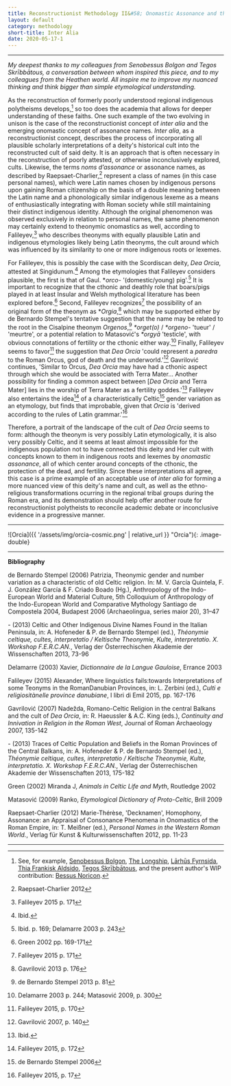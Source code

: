 ```yaml
---
title: Reconstructionist Methodology II&#58; Onomastic Assonance and the Linguistic Justification for inter alia.
layout: default
category: methodology
short-title: Inter Alia
date: 2020-05-17-1
---
```


----------

 *My deepest thanks to my colleagues from Senobessus Bolgon and Tegos Skrībbātous, a conversation between whom inspired this piece, and to my colleagues from the Heathen world. All inspire me to improve my nuanced thinking and think bigger than simple etymological understanding.*

 As the reconstruction of formerly poorly understood regional indigenous polytheisms develops,[^1] so too does the academia that allows for deeper understanding of these faiths. One such example of the two evolving in unison is the case of the reconstructionist concept of *inter alia* and the emerging onomastic concept of assonance names. *Inter alia*, as a reconstructionist concept, describes the process of incorporating all plausible scholarly interpretations of a deity's historical cult into the reconstructed cult of said deity. It is an approach that is often necessary in the reconstruction of poorly attested, or otherwise inconclusively explored, cults. Likewise, the terms *noms d’assonance* or assonance names, as described by Raepsaet-Charlier,[^2] represent a class of names (in this case personal names), which were Latin names chosen by indigenous persons upon gaining Roman citizenship on the basis of a double meaning between the Latin name and a phonologically similar indigenous lexeme as a means of enthusiastically integrating with Roman society while still maintaining their distinct indigenous identity. Although the original phenomenon was observed exclusively in relation to personal names, the same phenomenon may certainly extend to theonymic onomastics as well, according to Falileyev,[^3] who describes theonyms with equally plausible Latin and indigenous etymologies likely being Latin theonyms, the cult around which was influenced by its similarity to one or more indigenous roots or lexemes.

 For Falileyev, this is possibly the case with the Scordiscan deity, *Dea Orcia*, attested at Singidunum.[^4] Among the etymologies that Falileyev considers plausible, the first is that of Gaul. \**orco-* '(domestic/young) pig'.[^5] It is important to recognize that the cthonic and deathly role that boars/pigs played in at least Insular and Welsh mythological literature has been explored before.[^6] Second, Falileyev recognizes[^7] the possibility of an original form of the theonym as \**Orgia*,[^8] which may be supported either by de Bernardo Stempel's tentative suggestion that the name may be related to the root in the Cisalpine theonym *Orgenos*,[^9] *\*orget(o)* / *\*orgeno-* 'tueur' / 'meurtre', or a potential relation to Matasović's *\*orgyā* 'testicle', with obvious connotations of fertility or the cthonic either way.[^10] Finally, Falileyev seems to favor[^11] the suggestion that *Dea Orcia* 'could represent a *paredra* to the Roman Orcus, god of death and the underworld.'[^12] Gavrilović continues, 'Similar to Orcus, *Dea Orcia* may have had a cthonic aspect through which she would be associated with Terra Mater... Another possibility for finding a common aspect between \[*Dea Orcia* and Terra Mater\] lies in the worship of Terra Mater as a fertility goddes.'[^13] Falileyev also entertains the idea[^14] of a characteristically Celtic[^15] gender variation as an etymology, but finds that improbable, given that *Orcia* is 'derived according to the rules of Latin grammar.'[^16]


 Therefore, a portrait of the landscape of the cult of *Dea Orcia* seems to form: although the theonym is very possibly Latin etymologically, it is also very possibly Celtic, and it seems at least almost impossible for the indigenous population not to have connected this deity and Her cult with concepts known to them in indigenous roots and lexemes by *onomastic assonance*, all of which center around concepts of the cthonic, the protection of the dead, and fertility. Since these interpretations all agree, this case is a prime example of an acceptable use of *inter alia* for forming a more nuanced view of this deity's name and cult, as well as the ethno-religious transformations ocurring in the regional tribal groups during the Roman era, and its demonstration should help offer another route for reconstructionist polytheists to reconcile academic debate or inconclusive evidence in a progressive manner. 

----------

![Orcia]({{ '/assets/img/orcia-cosmic.png' | relative_url }} "Orcia"){: .image-double}

----------

[^1]: See, for example, [Senobessus Bolgon](https://senobessusbolgon.wordpress.com/), [The Longship](https://www.thelongship.net/), [Lārhūs Fyrnsida](https://larhusfyrnsida.com/), [ Thia Frankisk Aldsido](https://frankisk-allodium.com/), [Tegos Skrībbātous](https://skribbatous.org/), and the present author's WIP contribution: [Bessus Noricon](https://www.bescothnorichach.com/).
[^2]: Raepsaet-Charlier 2012
[^3]: Falileyev 2015 p. 171
[^4]: Ibid.
[^5]: Ibid. p. 169; Delamarre 2003 p. 243
[^6]: Green 2002 pp. 169-171
[^7]: Falileyev 2015 p. 171

[^8]: Gavrilović 2013 p. 176
[^9]: de Bernardo Stempel 2013 p. 81
[^10]: Delamarre 2003 p. 244; Matasović 2009, p. 300
[^11]: Falileyev 2015, p. 170

[^12]: Gavrilović 2007, p. 140
[^13]: Ibid.
[^14]: Falileyev 2015, p. 172
[^15]: de Bernardo Stempel 2006
[^16]: Falileyev 2015, p. 17

**Bibliography**
    
de Bernardo Stempel (2006) Patrizia, Theonymic gender and number variation as a characteristic of old Celtic
religion. In: M. V. García Quintela, F. J. González García & F. Criado Boado (Hg.), Anthropology of the
Indo-European World and Material Culture, 5th Colloquium of Anthropology of the Indo-European World and
Comparative Mythology Santiago de Compostela 2004, Budapest 2006 (Archaeolingua, series maior 20), 31–47
    
\- (2013) Celtic and Other Indigenous Divine Names Found in the Italian Peninsula, in: A. Hofeneder & P. de Bernardo Stempel (ed.), *Théonymie celtique, cultes, interpretatio / Keltische Theonymie, Kulte, interpretatio. X. Workshop F.E.R.C.AN.*, Verlag der Österrechischen Akademie der
Wissenschaften 2013, 73-96

Delamarre (2003) Xavier, *Dictionnaire de la Langue Gauloise*, Errance 2003

Falileyev (2015) Alexander, Where linguistics fails:towards Interpretations of some Teonyms in the RomanDanubian Provinces, in: L. Zerbini (ed.), *Culti e religiositànelle province danubiane*, I libri di Emil 2015, pp. 167-176
    
Gavrilović (2007) Nadežda, Romano-Celtic Religion in the central Balkans and the cult of *Dea Orcia*, in: R. Haeussler & A.C. King (eds.), *Continuity and Innivation in Religion in the Roman West*, Journal of Roman Archaeology 2007, 135-142
    
\- (2013) Traces of Celtic Population and Beliefs in the Roman Provinces of the Central Balkans, in: A. Hofeneder & P. de Bernardo Stempel (ed.), *Théonymie celtique, cultes, interpretatio / Keltische Theonymie, Kulte, interpretatio. X. Workshop F.E.R.C.AN.*, Verlag der Österrechischen Akademie der
Wissenschaften 2013, 175-182

Green (2002) Miranda J, *Animals in Celtic Life and Myth*, Routledge 2002 

Matasović (2009) Ranko, *Etymological Dictionary of Proto-Celtic*, Brill 2009

Raepsaet-Charlier (2012) Marie-Thérèse, 'Decknamen', Homophony, Assonance: an Appraisal of Consonance Phenomena in Onomastics of the Roman Empire, in: T. Meißner (ed.), *Personal Names in the Western Roman World.*, Verlag für Kunst & Kulturwissenschaften 2012, pp. 11-23 

----------